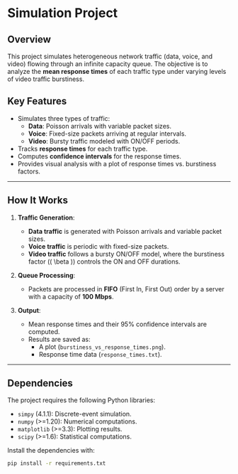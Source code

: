 # **Simulation Project**

## **Overview**
This project simulates heterogeneous network traffic (data, voice, and video) flowing through an infinite capacity queue. The objective is to analyze the **mean response times** of each traffic type under varying levels of video traffic burstiness.

## **Key Features**
- Simulates three types of traffic:
  - **Data**: Poisson arrivals with variable packet sizes.
  - **Voice**: Fixed-size packets arriving at regular intervals.
  - **Video**: Bursty traffic modeled with ON/OFF periods.
- Tracks **response times** for each traffic type.
- Computes **confidence intervals** for the response times.
- Provides visual analysis with a plot of response times vs. burstiness factors.

---

## **How It Works**
1. **Traffic Generation**:
   - **Data traffic** is generated with Poisson arrivals and variable packet sizes.
   - **Voice traffic** is periodic with fixed-size packets.
   - **Video traffic** follows a bursty ON/OFF model, where the burstiness factor (\( \beta \)) controls the ON and OFF durations.

2. **Queue Processing**:
   - Packets are processed in **FIFO** (First In, First Out) order by a server with a capacity of **100 Mbps**.

3. **Output**:
   - Mean response times and their 95% confidence intervals are computed.
   - Results are saved as:
     - A plot (`burstiness_vs_response_times.png`).
     - Response time data (`response_times.txt`).

---

## **Dependencies**
The project requires the following Python libraries:
- `simpy` (4.1.1): Discrete-event simulation.
- `numpy` (>=1.20): Numerical computations.
- `matplotlib` (>=3.3): Plotting results.
- `scipy` (>=1.6): Statistical computations.

Install the dependencies with:
```bash
pip install -r requirements.txt

